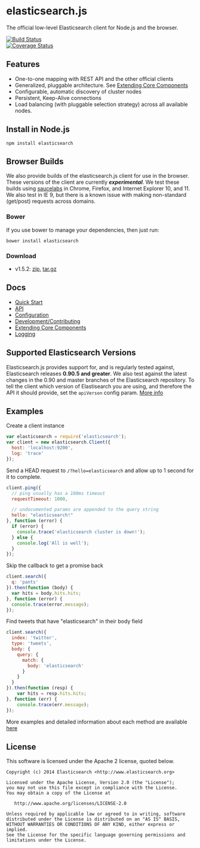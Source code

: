 # elasticsearch.js

The official low-level Elasticsearch client for Node.js and the browser.

[![Build Status](https://www.codeship.io/projects/f0c2b4a0-61c9-0131-3fd3-367b94dc0d60/status?branch=master)](https://www.codeship.io/projects/12289)
<br>
[![Coverage Status](https://coveralls.io/repos/elasticsearch/elasticsearch-js/badge.png)](https://coveralls.io/r/elasticsearch/elasticsearch-js)

## Features

 - One-to-one mapping with REST API and the other official clients
 - Generalized, pluggable architecture. See [Extending Core Components](http://www.elasticsearch.org/guide/en/elasticsearch/client/javascript-api/current/extending_core_components.html)
 - Configurable, automatic discovery of cluster nodes
 - Persistent, Keep-Alive connections
 - Load balancing (with pluggable selection strategy) across all available nodes.

## Install in Node.js

```
npm install elasticsearch
```

<!-- wow bling -->
<!-- [![NPM Stats](https://nodei.co/npm/elasticsearch.png?downloads=true)](https://npmjs.org/package/elasticsearch) -->

## Browser Builds

<!-- [![Selenium Tests Status](https://saucelabs.com/browser-matrix/elasticsearch-js.svg)](https://saucelabs.com/u/elasticsearch-js) -->

We also provide builds of the elasticsearch.js client for use in the browser. These versions of the client are currently ***experimental***. We test these builds using [saucelabs](https://saucelabs.com/u/elasticsearch-js) in Chrome, Firefox, and Internet Explorer 10, and 11. We also test in IE 9, but there is a known issue with making non-standard (get/post) requests across domains.

### Bower
If you use bower to manage your dependencies, then just run:
```
bower install elasticsearch
```

### Download

 - v1.5.2: [zip](https://download.elasticsearch.org/elasticsearch/elasticsearch-js/elasticsearch-js-1.5.2.zip), [tar.gz](https://download.elasticsearch.org/elasticsearch/elasticsearch-js/elasticsearch-js-1.5.2.tar.gz)


## Docs
 - [Quick Start](http://www.elasticsearch.org/guide/en/elasticsearch/client/javascript-api/current/quick-start.html)
 - [API](http://www.elasticsearch.org/guide/en/elasticsearch/client/javascript-api/current/api-reference-0-90.html)
 - [Configuration](http://www.elasticsearch.org/guide/en/elasticsearch/client/javascript-api/current/api-conventions.html)
 - [Development/Contributing](https://github.com/elasticsearch/elasticsearch-js/blob/master/CONTRIBUTING.md)
 - [Extending Core Components](http://www.elasticsearch.org/guide/en/elasticsearch/client/javascript-api/current/extending_core_components.html)
 - [Logging](http://www.elasticsearch.org/guide/en/elasticsearch/client/javascript-api/current/logging.html)

## Supported Elasticsearch Versions

<!-- [![Build Status](https://build.elasticsearch.org/job/es-js_nightly/badge/icon)](https://build.elasticsearch.org/job/es-js_nightly/) -->

Elasticsearch.js provides support for, and is regularly tested against, Elasticsearch releases **0.90.5 and greater**. We also test against the latest changes in the 0.90 and master branches of the Elasticsearch repository. To tell the client which version of Elastisearch you are using, and therefore the API it should provide, set the `apiVerson` config param. [More info](http://www.elasticsearch.org/guide/en/elasticsearch/client/javascript-api/current/configuration.html#_config_options)

## Examples

Create a client instance
```js
var elasticsearch = require('elasticsearch');
var client = new elasticsearch.Client({
  host: 'localhost:9200',
  log: 'trace'
});
```

Send a HEAD request to `/?hello=elasticsearch` and allow up to 1 second for it to complete.
```js
client.ping({
  // ping usually has a 100ms timeout
  requestTimeout: 1000,

  // undocumented params are appended to the query string
  hello: "elasticsearch!"
}, function (error) {
  if (error) {
    console.trace('elasticsearch cluster is down!');
  } else {
    console.log('All is well');
  }
});
```

Skip the callback to get a promise back
```js
client.search({
  q: 'pants'
}).then(function (body) {
  var hits = body.hits.hits;
}, function (error) {
  console.trace(error.message);
});
```

Find tweets that have "elasticsearch" in their body field
```js
client.search({
  index: 'twitter',
  type: 'tweets',
  body: {
    query: {
      match: {
        body: 'elasticsearch'
      }
    }
  }
}).then(function (resp) {
    var hits = resp.hits.hits;
}, function (err) {
    console.trace(err.message);
});
```

More examples and detailed information about each method are available [here](http://www.elasticsearch.org/guide/en/elasticsearch/client/javascript-api/master/index.html)

## License

This software is licensed under the Apache 2 license, quoted below.

    Copyright (c) 2014 Elasticsearch <http://www.elasticsearch.org>

    Licensed under the Apache License, Version 2.0 (the "License");
    you may not use this file except in compliance with the License.
    You may obtain a copy of the License at

       http://www.apache.org/licenses/LICENSE-2.0

    Unless required by applicable law or agreed to in writing, software
    distributed under the License is distributed on an "AS IS" BASIS,
    WITHOUT WARRANTIES OR CONDITIONS OF ANY KIND, either express or implied.
    See the License for the specific language governing permissions and
    limitations under the License.
